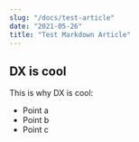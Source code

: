 ```yaml
---
slug: "/docs/test-article"
date: "2021-05-26"
title: "Test Markdown Article"
---
```


## DX is cool

This is why DX is cool:

- Point a
- Point b
- Point c
